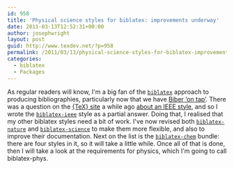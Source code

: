 ```yaml
---
id: 958
title: 'Physical science styles for biblatex: improvements underway'
date: 2011-03-13T12:52:31+00:00
author: josephwright
layout: post
guid: http://www.texdev.net/?p=958
permalink: /2011/03/13/physical-science-styles-for-biblatex-improvements-underway/
categories:
  - biblatex
  - Packages
---
```

As regular readers will know, I'm a big fan of the [`biblatex`](https://ctan.org/pkg/biblatex) approach to producing bibliographies, particularly now that we have [Biber ‘on tap’](http://www.texdev.net/2011/03/10/biber-now-in-tex-live-2010/). There was a question on the [{TeX} site](http://tex.stackexchange.com/) a while ago [about an IEEE style](http://tex.stackexchange.com/questions/10727/ieee-and-aip-bibliography-styles-in-biblatex), and so I wrote the [`biblatex-ieee`](https://ctan.org/pkg/biblatex-ieee) style as a partial answer. Doing that, I realised that my other biblatex styles need a bit of work. I've now revised both [`biblatex-nature`](https://ctan.org/pkg/biblatex-nature) and [`biblatex-science`](https://ctan.org/pkg/biblatex-science) to make them more flexible, and also to improve their documentation. Next on the list is the [`biblatex-chem`](https://ctan.org/pkg/biblatex-chem) bundle: there are four styles in it, so it will take a little while. Once all of that is done, then I will take a look at the requirements for physics, which I'm going to call biblatex-phys.
